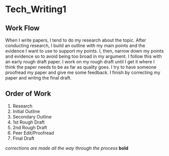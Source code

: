 # Tech_Writing1

## Work Flow

When I write papers, I tend to do my research about the topic. After conducting research, I build an outline with my main points and the evidence I want to use to support my points. I, then, narrow down my points and evidence so to avoid being too broad in my argument. I follow this with an early rough draft paper. I work on my rough draft until I get it where I think the paper needs to be as far as quality goes. I try to have someone proofread my paper and give me some feedback. I finish by correcting my paper and writng the final draft.

## Order of Work

1. Research
2. Initial Outline
3. Secondary Outline
4. 1st Rough Draft
5. 2nd Rough Draft
6. Peer Edit/Proofread
7. Final Draft

*corrections are made all the way through the process*
**bold**
